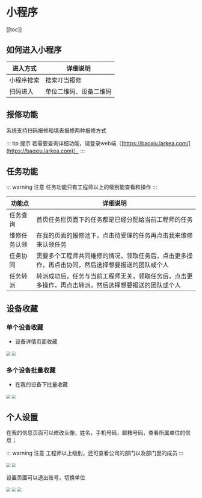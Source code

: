 # 小程序
[[toc]]

## 如何进入小程序

| **进入方式** | **详细说明**           |
| ------------ | ---------------------- |
| 小程序搜索   | 搜索叮当报修           |
| 扫码进入     | 单位二维码、设备二维码 |

## 报修功能

系统支持扫码报修和填表报修两种报修方式

::: tip 提示
若需要查询详细功能，请登录web端（[https://baoxiu.larkea.com/](https://baoxiu.larkea.com)）
:::

## 任务功能

::: warning 注意
任务功能只有工程师以上的级别能查看和操作
:::


| 功能点       | 详细说明                                                     |
| ------------ | ------------------------------------------------------------ |
| 任务查询     | 首页任务栏页面下的任务都是已经分配给当前工程师的任务         |
| 维修任务认领 | 在我的页面的报修池下，点击待受理的任务再点击我来维修来认领任务 |
| 任务协同     | 需要多个工程师共同维修的情况，领取任务后，点击更多操作，再点击协同，然后选择想要报送的团队或个人 |
| 任务转派     | 转派成功后，任务与当前工程师无关，领取任务后，点击更多操作，再点击转派，然后选择想要报送的团队或个人 |

## 设备收藏

### 单个设备收藏

* 设备详情页面收藏

<img src="../.vuepress/public/AppletsDevice.png" style="zoom:67%;" />

<img src="../.vuepress/public/AppletsDevice2.png" style="zoom:67%;" />

### 多个设备批量收藏

* 在我的设备下批量收藏

<img src="../.vuepress/public/AppletsDevice3.png" style="zoom: 67%;" />

<img src="../.vuepress/public/AppletsDevice4.png" style="zoom: 67%;" />

## 个人设置

在我的信息页面可以修改头像，姓名，手机号码，邮箱号码，查看所属单位的信息；

::: warning 注意
工程师以上级别，还可查看公司的部门以及部门里的成员
:::

<img src="../.vuepress/public/AppletsSetting.png" style="zoom:67%;" />

<img src="../.vuepress/public/AppletsPersonalInformation.png" style="zoom:67%;" />

设置页面可以退出账号，切换单位

<img src="../.vuepress/public/AppletsCompany.png" style="zoom:67%;" />

<img src="../.vuepress/public/AppletsCompany2.png" style="zoom:67%;" />

<img src="../.vuepress/public/AppletsCompany3.png" style="zoom:67%;" />